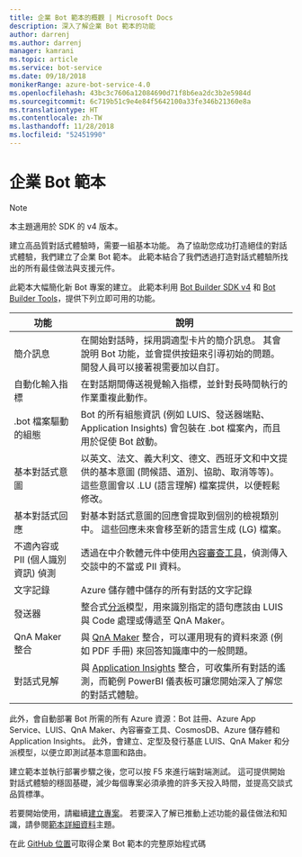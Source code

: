 ```yaml
---
title: 企業 Bot 範本的概觀 | Microsoft Docs
description: 深入了解企業 Bot 範本的功能
author: darrenj
ms.author: darrenj
manager: kamrani
ms.topic: article
ms.service: bot-service
ms.date: 09/18/2018
monikerRange: azure-bot-service-4.0
ms.openlocfilehash: 43bc3c7606a12084690d71f8b6ea2dc3b2e5984d
ms.sourcegitcommit: 6c719b51c9e4e84f5642100a33fe346b21360e8a
ms.translationtype: HT
ms.contentlocale: zh-TW
ms.lasthandoff: 11/28/2018
ms.locfileid: "52451990"
---
```

# <a name="enterprise-bot-template"></a>企業 Bot 範本 

> [!NOTE]
> 本主題適用於 SDK 的 v4 版本。 

建立高品質對話式體驗時，需要一組基本功能。 為了協助您成功打造絕佳的對話式體驗，我們建立了企業 Bot 範本。 此範本結合了我們透過打造對話式體驗所找出的所有最佳做法與支援元件。 

此範本大幅簡化新 Bot 專案的建立。 此範本利用 [Bot Builder SDK v4](https://github.com/Microsoft/botbuilder) 和 [Bot Builder Tools](https://github.com/Microsoft/botbuilder-tools)，提供下列立即可用的功能。

功能 | 說明 |
------------ | -------------
簡介訊息 | 在開始對話時，採用調適型卡片的簡介訊息。 其會說明 Bot 功能，並會提供按鈕來引導初始的問題。 開發人員可以接著視需要加以自訂。
自動化輸入指標  | 在對話期間傳送視覺輸入指標，並針對長時間執行的作業重複此動作。
.bot 檔案驅動的組態 | Bot 的所有組態資訊 (例如 LUIS、發送器端點、Application Insights) 會包裝在 .bot 檔案內，而且用於促使 Bot 啟動。
基本對話式意圖  | 以英文、法文、義大利文、德文、西班牙文和中文提供的基本意圖 (問候語、道別、協助、取消等等)。 這些意圖會以 .LU (語言理解) 檔案提供，以便輕鬆修改。
基本對話式回應  | 對基本對話式意圖的回應會提取到個別的檢視類別中。 這些回應未來會移至新的語言生成 (LG) 檔案。
不適內容或 PII (個人識別資訊) 偵測  |透過在中介軟體元件中使用[內容審查工具](https://azure.microsoft.com/en-us/services/cognitive-services/content-moderator/)，偵測傳入交談中的不當或 PII 資料。
文字記錄  | Azure 儲存體中儲存的所有對話的文字記錄
發送器 | 整合式[分派](https://docs.microsoft.com/en-us/azure/bot-service/bot-builder-tutorial-dispatch?view=azure-bot-service-4.0&tabs=csaddref%2Ccsbotconfig)模型，用來識別指定的語句應該由 LUIS 與 Code 處理或傳遞至 QnA Maker。
QnA Maker 整合  | 與 [QnA Maker](https://www.qnamaker.ai) 整合，可以運用現有的資料來源 (例如 PDF 手冊) 來回答知識庫中的一般問題。
對話式見解  | 與 [Application Insights](https://azure.microsoft.com/en-gb/services/application-insights/) 整合，可收集所有對話的遙測，而範例 PowerBI 儀表板可讓您開始深入了解您的對話式體驗。

此外，會自動部署 Bot 所需的所有 Azure 資源：Bot 註冊、Azure App Service、LUIS、QnA Maker、內容審查工具、CosmosDB、Azure 儲存體和 Application Insights。 此外，會建立、定型及發行基底 LUIS、QnA Maker 和分派模型，以便立即測試基本意圖和路由。

建立範本並執行部署步驟之後，您可以按 F5 來進行端對端測試。 這可提供開始對話式體驗的穩固基礎，減少每個專案必須承擔的許多天投入時間，並提高交談式品質標準。

若要開始使用，請繼續[建立專案](bot-builder-enterprise-template-create-project.md)。 若要深入了解已推動上述功能的最佳做法和知識，請參閱[範本詳細資料](bot-builder-enterprise-template-overview-detail.md)主題。 

在此 [GitHub 位置](https://github.com/Microsoft/AI/tree/master/templates/Enterprise-Template)可取得企業 Bot 範本的完整原始程式碼
